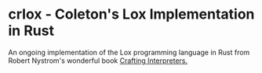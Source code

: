 # crlox - Coleton's Lox Implementation in Rust
An ongoing implementation of the Lox programming language in Rust from Robert Nystrom's wonderful book [Crafting Interpreters.](https://craftinginterpreters.com/)
